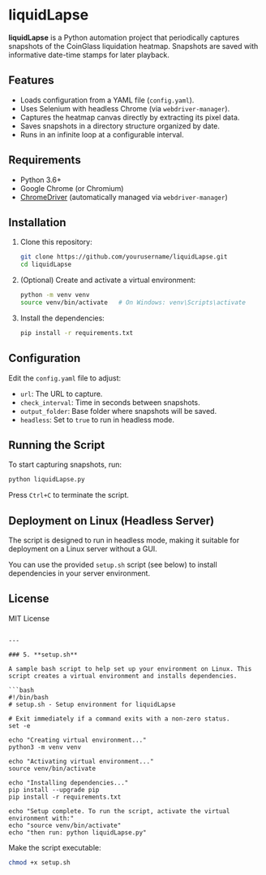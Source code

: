 # liquidLapse

**liquidLapse** is a Python automation project that periodically captures snapshots of the CoinGlass liquidation heatmap. Snapshots are saved with informative date-time stamps for later playback.

## Features

- Loads configuration from a YAML file (`config.yaml`).
- Uses Selenium with headless Chrome (via `webdriver-manager`).
- Captures the heatmap canvas directly by extracting its pixel data.
- Saves snapshots in a directory structure organized by date.
- Runs in an infinite loop at a configurable interval.

## Requirements

- Python 3.6+
- Google Chrome (or Chromium)
- [ChromeDriver](https://sites.google.com/chromium.org/driver/) (automatically managed via `webdriver-manager`)

## Installation

1. Clone this repository:
   ```bash
   git clone https://github.com/yourusername/liquidLapse.git
   cd liquidLapse
   ```

2. (Optional) Create and activate a virtual environment:
   ```bash
   python -m venv venv
   source venv/bin/activate   # On Windows: venv\Scripts\activate
   ```

3. Install the dependencies:
   ```bash
   pip install -r requirements.txt
   ```

## Configuration

Edit the `config.yaml` file to adjust:
- `url`: The URL to capture.
- `check_interval`: Time in seconds between snapshots.
- `output_folder`: Base folder where snapshots will be saved.
- `headless`: Set to `true` to run in headless mode.

## Running the Script

To start capturing snapshots, run:
```bash
python liquidLapse.py
```

Press `Ctrl+C` to terminate the script.

## Deployment on Linux (Headless Server)

The script is designed to run in headless mode, making it suitable for deployment on a Linux server without a GUI.

You can use the provided `setup.sh` script (see below) to install dependencies in your server environment.

## License

MIT License 
```

---

### 5. **setup.sh**

A sample bash script to help set up your environment on Linux. This script creates a virtual environment and installs dependencies.

```bash
#!/bin/bash
# setup.sh - Setup environment for liquidLapse

# Exit immediately if a command exits with a non-zero status.
set -e

echo "Creating virtual environment..."
python3 -m venv venv

echo "Activating virtual environment..."
source venv/bin/activate

echo "Installing dependencies..."
pip install --upgrade pip
pip install -r requirements.txt

echo "Setup complete. To run the script, activate the virtual environment with:"
echo "source venv/bin/activate"
echo "then run: python liquidLapse.py"
```

Make the script executable:

```bash
chmod +x setup.sh
```

